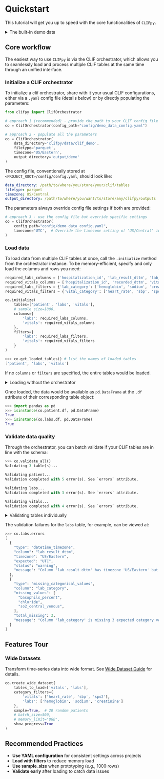 # Quickstart

This tutorial will get you up to speed with the core functionalities of `CLIFpy`.

<details>
<summary> The built-in demo data </summary>
Here and throughout the user guide, we use the built-in CLIF-MIMIC demo data, but any interfaces presented would be exactly the same as when you use your own site's data.
</details>

## Core workflow

The easiest way to use `CLIFpy` is via the CLIF orchestrator, which allows you to seamlessly load and process multiple CLIF tables at the same time through an unified interface. 

### Initialize a CLIF orchestrator
To initialize a clif orchestrator, share with it your usual CLIF configurations, either via a `.yaml` config file (details below) or by directly populating the parameters: 

```python
from clifpy import ClifOrchestrator

# approach 1 (recommended) - provide the path to your CLIF config file
co = ClifOrchestrator(config_path="config/demo_data_config.yaml")

# approach 2 - populate all the parameters
co = ClifOrchestrator(
    data_directory='clifpy/data/clif_demo',
    filetype='parquet',
    timezone='US/Eastern',
    output_directory='output/demo'
)
```

The config file, conventionally stored at `<PROJECT_ROOT>/config/config.yaml`, should look like:
```yaml
data_directory: /path/to/where/you/store/your/clif/tables
filetype: parquet
timezone: US/Central
output_directory: /path/to/where/you/want/to/store/any/clifpy/outputs
```

The parameters always override config file settings if both are provided:

<!-- skip: next -->

```python
# approach 3 - use the config file but override specific settings
co = ClifOrchestrator(
    config_path="config/demo_data_config.yaml",
    timezone='UTC',  # Override the timezone setting of 'US/Central' in the config file
)
```


### Load data

To load data from multiple CLIF tables at once, call the `.initialize` method from the orchestrator instance. To be memory-efficient, specify and only load the columns and rows you need:

```python
required_labs_columns = ['hospitalization_id', 'lab_result_dttm', 'lab_value', 'lab_category']
required_vitals_columns = ['hospitalization_id', 'recorded_dttm', 'vital_value', 'vital_category']
required_labs_filters = {'lab_category': ['hemoglobin', 'sodium', 'creatinine']}
required_vitals_filters = {'vital_category': ['heart_rate', 'sbp', 'spo2']}

co.initialize(
    tables=['patient', 'labs', 'vitals'],
    # sample_size=1000, 
    columns={
        'labs': required_labs_columns,
        'vitals': required_vitals_columns
    },
    filters={
        'labs': required_labs_filters,
        'vitals': required_vitals_filters
    }
)
```

```python
>>> co.get_loaded_tables() # list the names of loaded tables
['patient', 'labs', 'vitals']
```

If no `columns` or `filters` are specified, the entire tables would be loaded.


<details>
<summary> Loading without the orchestrator </summary>
Alternatively (and more verbosely), you can load data individually from their table-specific classes:

```python
from clifpy import Patient, Labs, Vitals

patient_table = Patient.from_file(config_path='config/demo_data_config.yaml')

labs_table = Labs.from_file(
    config_path='config/demo_data_config.yaml',
    columns=required_labs_columns,
    filters=required_labs_filters
)

vitals_table = Vitals.from_file(
    config_path='config/demo_data_config.yaml',
    columns=required_vitals_columns,
    filters=required_vitals_filters
)
```

In most cases, using the orchestrator is recommended since it provides an unified interface where the individually loaded `patient_table` object, e.g., can be accessed from the orchestrator at `co.patients`:

```python
>>> isinstance(co.patient, Patient)
True

>>> isinstance(co.labs, Labs)
True
```
</details>

Once loaded, the data would be available as `pd.DataFrame` at the `.df` attribute of their corresponding table object:

```python
>>> import pandas as pd
>>> isinstance(co.patient.df, pd.DataFrame)
True
>>> isinstance(co.labs.df, pd.DataFrame)
True
```

### Validate data quality

Through the orchestrator, you can batch validate if your CLIF tables are in line with the schema:

<!-- skip: next -->
```python
>>> co.validate_all()
Validating 3 table(s)...

Validating patient...
Validation completed with 5 error(s). See `errors` attribute.

Validating labs...
Validation completed with 3 error(s). See `errors` attribute.

Validating vitals...
Validation completed with 4 error(s). See `errors` attribute.
```

<details>
<summary> Validating tables individually </summary>
This is equivalent to running each of the following individually: 

```python
>>> co.patient.validate()
Validation completed with 5 error(s). See `errors` attribute.

>>> co.labs.validate()
Validation completed with 3 error(s). See `errors` attribute.

>>> co.vitals.validate()
Validation completed with 4 error(s). See `errors` attribute.
```

</details>

The validation failures for the `labs` table, for example, can be viewed at:

<!-- skip: next -->
```python
>>> co.labs.errors
[
  {
    "type": "datetime_timezone",
    "column": "lab_result_dttm",
    "timezone": "US/Eastern",
    "expected": "UTC",
    "status": "warning",
    "message": "Column 'lab_result_dttm' has timezone 'US/Eastern' but expected 'UTC'"
  },
  {
    "type": "missing_categorical_values",
    "column": "lab_category",
    "missing_values": [
      "basophils_percent",
      "chloride",
      "so2_central_venous",
    ],
    "total_missing": 3,
    "message": "Column 'lab_category' is missing 3 expected category values"
  }
]
```

## Features Tour

### Wide Datasets

Transform time-series data into wide format. See [Wide Dataset Guide](wide-dataset.md) for details.

```python
co.create_wide_dataset(
    tables_to_load=['vitals', 'labs'],
    category_filters={
        'vitals': ['heart_rate', 'sbp', 'spo2'],
        'labs': ['hemoglobin', 'sodium', 'creatinine']
    },
    sample=True,  # 20 random patients
    # batch_size=500,
    # memory_limit='8GB',
    show_progress=True
)
```

## Recommended Practices

- **Use YAML configuration** for consistent settings across projects
- **Load with filters** to reduce memory load
- **Use sample_size** when prototyping (e.g., 1000 rows)
- **Validate early** after loading to catch data issues

